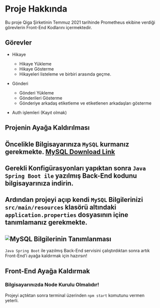# Proje Hakkında
Bu proje Qiga Şirketinin Temmuz 2021 tarihinde Prometheus ekibine verdiği görevlerin Front-End Kodlarını içermektedir. 

## Görevler
+ Hikaye
  + Hikaye Yükleme
  + Hikaye Gösterme
  + Hikayeleri listeleme ve birbiri arasında geçme.

+ Gönderi
  + Gönderi Yükleme
  + Gönderileri Gösterme
  + Gönderiye arkadaş etiketleme ve etiketlenen arkadaşları gösterme

+ Auth işlemleri (Kayıt olmak)

## Projenin Ayağa Kaldırılması
Öncelikle Bilgisayarınıza `MySQL` kurmanız gerekmekte. [MySQL Download Link](https://dev.mysql.com/downloads/installer/)
---
Gerekli Konfigürasyonları yapıktan sonra `Java Spring Boot ile` yazılmış Back-End kodunu bilgisayarınıza indirin.
---
Ardından projeyi açıp kendi `MySQL` Bilgilerinizi `src/main/resources` klasörü altındaki `application.properties` dosyasının içine tanımlamanız gerekmekte.
---
![MySQL Bilgilerinin Tanımlanması](https://user-images.githubusercontent.com/88265588/127762475-3fd6438f-00df-4115-8658-1c506f64bd62.png)
---
`Java Spring Boot` ile yazılmış Back-End servisini çalıştırdıktan sonra artık Front-End'i ayağa kaldırmak için hazırsın!

## Front-End Ayağa Kaldırmak
### Bilgisayarınızda Node Kurulu Olmalıdır!
Projeyi açtıktan sonra terminal üzerinden `npm start` komutunu vermen yeterli.
